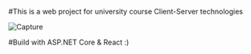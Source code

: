 #This is a web project for university course Client-Server technologies



![Capture](https://user-images.githubusercontent.com/44165461/208236660-3a57b48a-14d5-4b2c-8f32-2156d723ac2c.PNG)




#Build with ASP.NET Core & React :)
